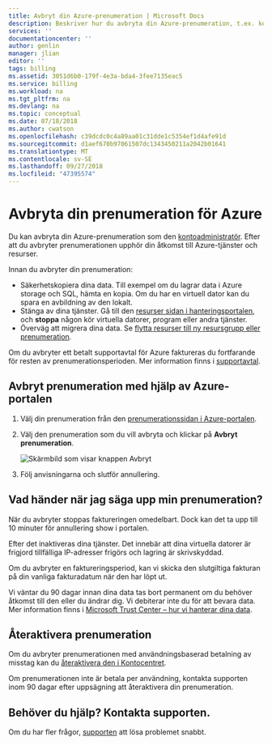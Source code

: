 ```yaml
---
title: Avbryt din Azure-prenumeration | Microsoft Docs
description: Beskriver hur du avbryta din Azure-prenumeration, t.ex. kostnadsfri utvärderingsprenumeration
services: ''
documentationcenter: ''
author: genlin
manager: jlian
editor: ''
tags: billing
ms.assetid: 3051d6b0-179f-4e3a-bda4-3fee7135eac5
ms.service: billing
ms.workload: na
ms.tgt_pltfrm: na
ms.devlang: na
ms.topic: conceptual
ms.date: 07/18/2018
ms.author: cwatson
ms.openlocfilehash: c39dcdc0c4a89aa01c31dde1c5354ef1d4afe91d
ms.sourcegitcommit: d1aef670b97061507dc1343450211a2042b01641
ms.translationtype: MT
ms.contentlocale: sv-SE
ms.lasthandoff: 09/27/2018
ms.locfileid: "47395574"
---
```

# <a name="cancel-your-subscription-for-azure"></a>Avbryta din prenumeration för Azure

Du kan avbryta din Azure-prenumeration som den [kontoadministratör](billing-subscription-transfer.md#whoisaa). Efter att du avbryter prenumerationen upphör din åtkomst till Azure-tjänster och resurser.

Innan du avbryter din prenumeration:

* Säkerhetskopiera dina data. Till exempel om du lagrar data i Azure storage och SQL, hämta en kopia. Om du har en virtuell dator kan du spara en avbildning av den lokalt.
* Stänga av dina tjänster. Gå till den [resurser sidan i hanteringsportalen](https://ms.portal.azure.com/?flight=1#blade/HubsExtension/Resources/resourceType/Microsoft.Resources%2Fresources), och **stoppa** någon kör virtuella datorer, program eller andra tjänster.
* Överväg att migrera dina data. Se [flytta resurser till ny resursgrupp eller prenumeration](../azure-resource-manager/resource-group-move-resources.md).

Om du avbryter ett betalt supportavtal för Azure faktureras du fortfarande för resten av prenumerationsperioden. Mer information finns i [supportavtal](https://azure.microsoft.com/support/plans/).

## <a name="cancel-subscription-using-the-azure-portal"></a>Avbryt prenumeration med hjälp av Azure-portalen

1. Välj din prenumeration från den [prenumerationssidan i Azure-portalen](https://portal.azure.com/#blade/Microsoft_Azure_Billing/SubscriptionsBlade).
1. Välj den prenumeration som du vill avbryta och klickar på **Avbryt prenumeration**.

    ![Skärmbild som visar knappen Avbryt](./media/billing-how-to-cancel-azure-subscription/cancel_ibiza.png)
1. Följ anvisningarna och slutför annullering.

## <a name="what-happens-after-i-cancel-my-subscription"></a>Vad händer när jag säga upp min prenumeration?

När du avbryter stoppas faktureringen omedelbart. Dock kan det ta upp till 10 minuter för annullering show i portalen.

Efter det inaktiveras dina tjänster. Det innebär att dina virtuella datorer är frigjord tillfälliga IP-adresser frigörs och lagring är skrivskyddad.

Om du avbryter en faktureringsperiod, kan vi skicka den slutgiltiga fakturan på din vanliga fakturadatum när den har löpt ut. 

Vi väntar du 90 dagar innan dina data tas bort permanent om du behöver åtkomst till den eller du ändrar dig. Vi debiterar inte du för att bevara data. Mer information finns i [Microsoft Trust Center – hur vi hanterar dina data](https://go.microsoft.com/fwLink/p/?LinkID=822930&clcid=0x409).

## <a name="reactivate-subscription"></a>Återaktivera prenumeration

Om du avbryter prenumerationen med användningsbaserad betalning av misstag kan du [återaktivera den i Kontocentret](billing-subscription-become-disable.md).

Om prenumerationen inte är betala per användning, kontakta supporten inom 90 dagar efter uppsägning att återaktivera din prenumeration.

## <a name="need-help-contact-support"></a>Behöver du hjälp? Kontakta supporten.

Om du har fler frågor, [supporten](https://portal.azure.com/?#blade/Microsoft_Azure_Support/HelpAndSupportBlade) att lösa problemet snabbt.
